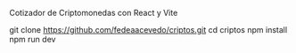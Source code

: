 Cotizador de Criptomonedas con React y Vite 

git clone https://github.com/fedeaacevedo/criptos.git
cd criptos
npm install
npm run dev 
